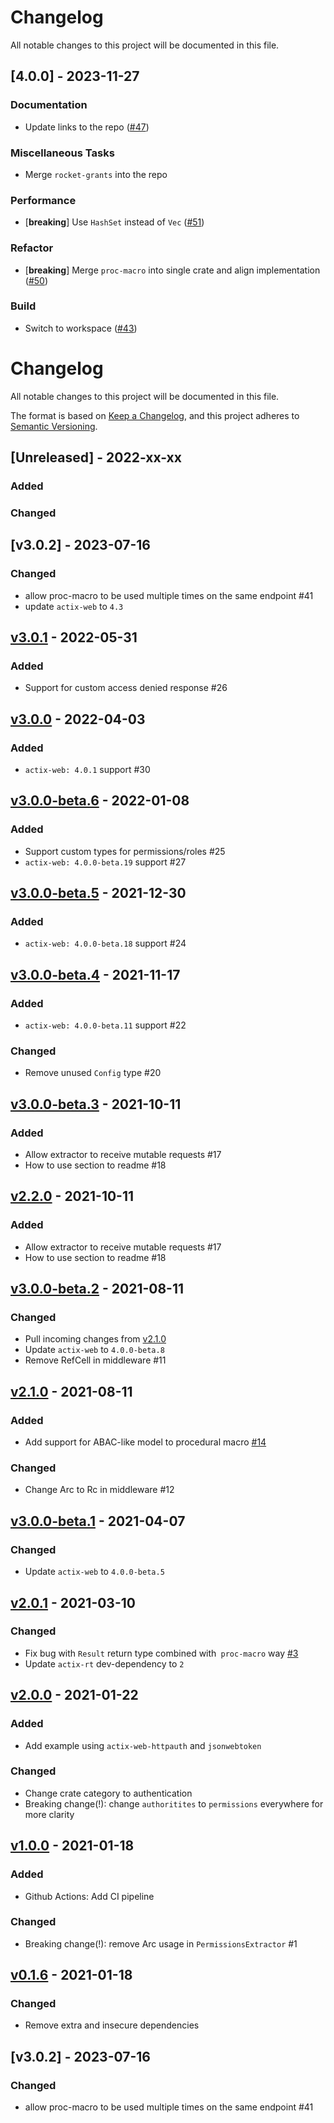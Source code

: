# Changelog

All notable changes to this project will be documented in this file.

## [4.0.0] - 2023-11-27

### Documentation

- Update links to the repo ([#47](https://github.com/DDtKey/actix-web-grants/pull/47))

### Miscellaneous Tasks

- Merge `rocket-grants` into the repo

### Performance

- [**breaking**] Use `HashSet` instead of `Vec` ([#51](https://github.com/DDtKey/actix-web-grants/pull/51))

### Refactor

- [**breaking**] Merge `proc-macro` into single crate and align implementation ([#50](https://github.com/DDtKey/actix-web-grants/pull/50))

### Build

- Switch to workspace ([#43](https://github.com/DDtKey/actix-web-grants/pull/43))

<!-- generated by git-cliff -->
# Changelog
All notable changes to this project will be documented in this file.

The format is based on [Keep a Changelog](https://keepachangelog.com/en/1.0.0/),
and this project adheres to [Semantic Versioning](https://semver.org/spec/v2.0.0.html).

## [Unreleased] - 2022-xx-xx
### Added

### Changed

## [v3.0.2] - 2023-07-16
### Changed
- allow proc-macro to be used multiple times on the same endpoint #41
- update `actix-web` to `4.3`

## [v3.0.1] - 2022-05-31
### Added
- Support for custom access denied response #26

## [v3.0.0] - 2022-04-03
### Added
- `actix-web: 4.0.1` support #30

## [v3.0.0-beta.6] - 2022-01-08
### Added
- Support custom types for permissions/roles #25
- `actix-web: 4.0.0-beta.19` support #27

## [v3.0.0-beta.5] - 2021-12-30
### Added
- `actix-web: 4.0.0-beta.18` support #24

## [v3.0.0-beta.4] - 2021-11-17
### Added
- `actix-web: 4.0.0-beta.11` support #22
### Changed
- Remove unused `Config` type #20

## [v3.0.0-beta.3] - 2021-10-11
### Added
- Allow extractor to receive mutable requests #17
- How to use section to readme #18

## [v2.2.0] - 2021-10-11
### Added
- Allow extractor to receive mutable requests #17
- How to use section to readme #18

## [v3.0.0-beta.2] - 2021-08-11
### Changed
- Pull incoming changes from [v2.1.0]
- Update `actix-web` to `4.0.0-beta.8`
- Remove RefCell in middleware #11

## [v2.1.0] - 2021-08-11
### Added
- Add support for ABAC-like model to procedural macro [#14](https://github.com/DDtKey/actix-web-grants/issues/14)

### Changed
- Change Arc to Rc in middleware #12

## [v3.0.0-beta.1] - 2021-04-07
### Changed
- Update `actix-web` to `4.0.0-beta.5`

## [v2.0.1] - 2021-03-10
### Changed
- Fix bug with `Result` return type combined with` proc-macro` way [#3](https://github.com/DDtKey/actix-web-grants/issues/3)
- Update `actix-rt` dev-dependency to `2` 

## [v2.0.0] - 2021-01-22
### Added
- Add example using `actix-web-httpauth` and `jsonwebtoken`

### Changed
- Change crate category to authentication
- Breaking change(!): change `authoritites` to `permissions` everywhere for more clarity

## [v1.0.0] - 2021-01-18
### Added
- Github Actions: Add CI pipeline

### Changed
- Breaking change(!): remove Arc usage in `PermissionsExtractor` #1

## [v0.1.6] - 2021-01-18
### Changed
- Remove extra and insecure dependencies

## [v3.0.2] - 2023-07-16
### Changed
- allow proc-macro to be used multiple times on the same endpoint #41

[v0.1.6]: https://crates.io/crates/actix-web-grants/0.1.6
[v1.0.0]: https://crates.io/crates/actix-web-grants/1.0.0
[v2.0.0]: https://crates.io/crates/actix-web-grants/2.0.0
[v2.0.1]: https://crates.io/crates/actix-web-grants/2.0.1
[v2.1.0]: https://crates.io/crates/actix-web-grants/2.1.0
[v2.2.0]: https://crates.io/crates/actix-web-grants/2.2.0
[v2.3.0]: https://crates.io/crates/actix-web-grants/2.3.0
[v3.0.0-beta.1]: https://crates.io/crates/actix-web-grants/3.0.0-beta.1
[v3.0.0-beta.2]: https://crates.io/crates/actix-web-grants/3.0.0-beta.2
[v3.0.0-beta.3]: https://crates.io/crates/actix-web-grants/3.0.0-beta.3
[v3.0.0-beta.4]: https://crates.io/crates/actix-web-grants/3.0.0-beta.4
[v3.0.0-beta.5]: https://crates.io/crates/actix-web-grants/3.0.0-beta.5
[v3.0.0-beta.6]: https://crates.io/crates/actix-web-grants/3.0.0-beta.6
[v3.0.0]: https://crates.io/crates/actix-web-grants/3.0.0
[v3.0.1]: https://crates.io/crates/actix-web-grants/3.0.1
